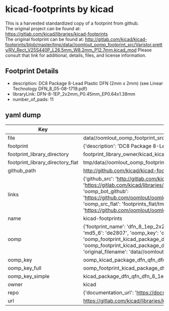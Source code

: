 # kicad-footprints by kicad  
This is a harvested standardized copy of a footprint from github.  
The original project can be found at:  
https://gitlab.com/kicad/libraries/kicad-footprints  
The original footprint can be found at:
http://gitlab.com/kicad/kicad-footprints/blob/master/tmp/data//oomlout_oomp_footprint_src/Varistor.pretty/RV_Rect_V25S440P_L26.5mm_W8.2mm_P12.7mm.kicad_mod
Please consult that link for additional, details, files, and license information.  
## Footprint Details
* description: DC8 Package 8-Lead Plastic DFN (2mm x 2mm) (see Linear Technology DFN_8_05-08-1719.pdf)  
* libraryLink: DFN-8-1EP_2x2mm_P0.45mm_EP0.64x1.38mm  
* number_of_pads: 11  
## yaml dump  
| Key | Value |  
| --- | --- |  
| file | data//oomlout_oomp_footprint_src/kicad-footprints/Package_DFN_QFN.pretty/DFN-8-1EP_2x2mm_P0.45mm_EP0.64x1.38mm.kicad_mod |  
| footprint | {'description': 'DC8 Package 8-Lead Plastic DFN (2mm x 2mm) (see Linear Technology DFN_8_05-08-1719.pdf)', 'libraryLink': 'DFN-8-1EP_2x2mm_P0.45mm_EP0.64x1.38mm', 'number_of_pads': 11} |  
| footprint_library_directory | footprint_library_owner/kicad_kicad-footprints/ |  
| footprint_library_directory_flat | tmp/data//oomlout_oomp_footprint_src/footprints_flat/kicad_package_dfn_qfn_dfn_8_1ep_2x2mm_p0_45mm_ep0_64x1_38mm/working |  
| github_path | http://github.com/kicad/kicad-footprints/blob/master/tmp/data//oomlout_oomp_footprint_src/Package_DFN_QFN.pretty/DFN-8-1EP_2x2mm_P0.45mm_EP0.64x1.38mm.kicad_mod |  
| links | {'github_src': 'http://gitlab.com/kicad/kicad-footprints/blob/master/tmp/data//oomlout_oomp_footprint_src/Varistor.pretty/RV_Rect_V25S440P_L26.5mm_W8.2mm_P12.7mm.kicad_mod', 'github_src_repo': 'https://gitlab.com/kicad/libraries/kicad-footprints', 'oomp_bot': 'tmp/data//oomlout_oomp_footprint_src/footprints/kicad_package_dfn_qfn_dfn_8_1ep_2x2mm_p0_45mm_ep0_64x1_38mm/working', 'oomp_bot_github': 'https://github.com/oomlout/oomlout_oomp_footprint_bot/tree/main/tmp/data//oomlout_oomp_footprint_src/footprints/kicad_package_dfn_qfn_dfn_8_1ep_2x2mm_p0_45mm_ep0_64x1_38mm/working', 'oomp_src_flat': 'footprints_flat/tmp/data//oomlout_oomp_footprint_src/footprints_flat/kicad_package_dfn_qfn_dfn_8_1ep_2x2mm_p0_45mm_ep0_64x1_38mm/working', 'oomp_src_flat_github': 'https://github.com/oomlout/oomlout_oomp_footprint_src/tree/main/tmp/data//oomlout_oomp_footprint_src/footprints_flat/kicad_package_dfn_qfn_dfn_8_1ep_2x2mm_p0_45mm_ep0_64x1_38mm/working'} |  
| name | kicad-footprints |  
| oomp | {'footprint_name': 'dfn_8_1ep_2x2mm_p0_45mm_ep0_64x1_38mm', 'library_name': 'package_dfn_qfn', 'md5': 'de2807b709040f8e7898a31a4acee953', 'md5_10': 'de2807b709', 'md5_5': 'de280', 'md5_6': 'de2807', 'oomp_key': 'oomp_kicad_package_dfn_qfn_dfn_8_1ep_2x2mm_p0_45mm_ep0_64x1_38mm', 'oomp_key_extra': 'oomp_footprint_kicad_package_dfn_qfn_dfn_8_1ep_2x2mm_p0_45mm_ep0_64x1_38mm', 'oomp_key_full': 'oomp_footprint_kicad_package_dfn_qfn_dfn_8_1ep_2x2mm_p0_45mm_ep0_64x1_38mm_de2807', 'oomp_key_simple': 'kicad_package_dfn_qfn_dfn_8_1ep_2x2mm_p0_45mm_ep0_64x1_38mm', 'original_filename': 'data//oomlout_oomp_footprint_src/kicad-footprints/Package_DFN_QFN.pretty/DFN-8-1EP_2x2mm_P0.45mm_EP0.64x1.38mm.kicad_mod', 'owner_name': 'kicad'} |  
| oomp_key | oomp_kicad_package_dfn_qfn_dfn_8_1ep_2x2mm_p0_45mm_ep0_64x1_38mm |  
| oomp_key_full | oomp_footprint_kicad_package_dfn_qfn_dfn_8_1ep_2x2mm_p0_45mm_ep0_64x1_38mm |  
| oomp_key_simple | kicad_package_dfn_qfn_dfn_8_1ep_2x2mm_p0_45mm_ep0_64x1_38mm |  
| owner | kicad |  
| repo | {'documentation_url': 'https://docs.github.com/rest/repos/repos#get-a-repository', 'message': 'Not Found'} |  
| url | https://gitlab.com/kicad/libraries/kicad-footprints |  

